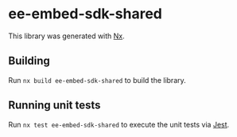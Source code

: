 # ee-embed-sdk-shared

This library was generated with [Nx](https://nx.dev).

## Building

Run `nx build ee-embed-sdk-shared` to build the library.

## Running unit tests

Run `nx test ee-embed-sdk-shared` to execute the unit tests via [Jest](https://jestjs.io).
